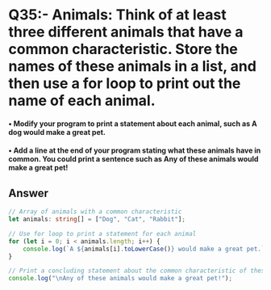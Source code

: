 # Q35:- Animals: Think of at least three different animals that have a common characteristic. Store the names of these animals in a list, and then use a for loop to print out the name of each animal. 

#### • Modify your program to print a statement about each animal, such as A dog would make a great pet. 

#### • Add a line at the end of your program stating what these animals have in common. You could print a sentence such as Any of these animals would make a great pet!

## Answer 
```typescript
// Array of animals with a common characteristic
let animals: string[] = ["Dog", "Cat", "Rabbit"];

// Use for loop to print a statement for each animal
for (let i = 0; i < animals.length; i++) {
    console.log(`A ${animals[i].toLowerCase()} would make a great pet.`);
}

// Print a concluding statement about the common characteristic of these animals
console.log("\nAny of these animals would make a great pet!");
```
